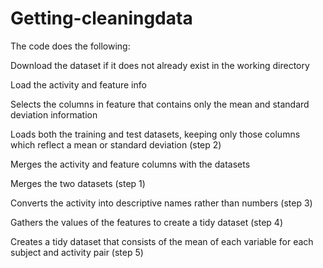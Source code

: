 # Getting-cleaningdata

The code does the following:

Download the dataset if it does not already exist in the working directory

Load the activity and feature info

Selects the columns in feature that contains only the mean and standard deviation information

Loads both the training and test datasets, keeping only those columns which reflect a mean or standard deviation (step 2)

Merges the activity and feature columns with the datasets

Merges the two datasets (step 1)

Converts the activity into descriptive names rather than numbers (step 3)

Gathers the values of the features to create a tidy dataset (step 4)

Creates a tidy dataset that consists of the mean of each variable for each subject and activity pair (step 5)
